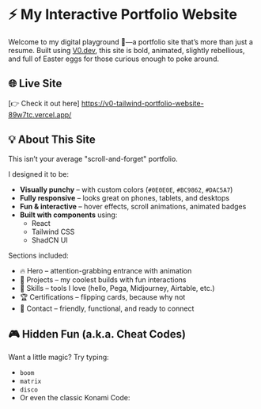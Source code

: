 # ⚡️ My Interactive Portfolio Website

Welcome to my digital playground 👾—a portfolio site that’s more than just a resume. Built using [V0.dev](https://v0.dev), this site is bold, animated, slightly rebellious, and full of Easter eggs for those curious enough to poke around.

## 🌐 Live Site  
[👉 Check it out here] https://v0-tailwind-portfolio-website-89w7tc.vercel.app/

## 💡 About This Site

This isn’t your average "scroll-and-forget" portfolio.

I designed it to be:
- **Visually punchy** – with custom colors (`#0E0E0E`, `#BC9862`, `#DAC5A7`)
- **Fully responsive** – looks great on phones, tablets, and desktops
- **Fun & interactive** – hover effects, scroll animations, animated badges
- **Built with components** using:
  - React
  - Tailwind CSS
  - ShadCN UI
  

Sections included:
- 🔥 Hero – attention-grabbing entrance with animation
- 🚀 Projects – my coolest builds with fun interactions
- 🧰 Skills – tools I love (hello, Pega, Midjourney, Airtable, etc.)
- 🏆 Certifications – flipping cards, because why not
- 💌 Contact – friendly, functional, and ready to connect

## 🎮 Hidden Fun (a.k.a. Cheat Codes)

Want a little magic? Try typing:

- `boom`
- `matrix`
- `disco`
- Or even the classic Konami Code:
